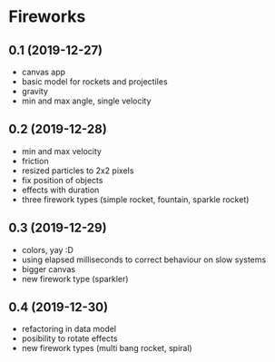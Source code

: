 # Fireworks

## 0.1 (2019-12-27)
- canvas app
- basic model for rockets and projectiles
- gravity
- min and max angle, single velocity

## 0.2 (2019-12-28)
- min and max velocity
- friction
- resized particles to 2x2 pixels
- fix position of objects
- effects with duration
- three firework types (simple rocket, fountain, sparkle rocket)

## 0.3 (2019-12-29)
- colors, yay :D
- using elapsed milliseconds to correct behaviour on slow systems
- bigger canvas
- new firework type (sparkler)

## 0.4 (2019-12-30)
- refactoring in data model
- posibility to rotate effects
- new firework types (multi bang rocket, spiral)